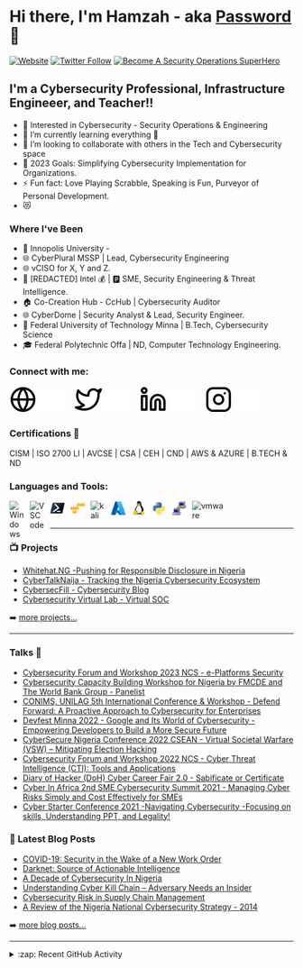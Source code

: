 # Hi there, I'm Hamzah - aka [Password]() 👋 

[![Website](https://img.shields.io/website?label=PASSWORD_NG&style=for-the-badge&url=https%3A%2F%2Fpasswordng.github.io)](https://passwordng.github.io)
[![Twitter Follow](https://img.shields.io/twitter/follow/password_ng?color=1DA1F2&logo=twitter&style=for-the-badge)](https://twitter.com/intent/follow?original_referer=https%3A%2F%2Fgithub.com%2Fpassword_ng&screen_name=PASSWORD_NG)
[![Become A Security Operations SuperHero](https://img.shields.io/badge/-Become%20A%20Security%20Operations%20SuperHero%20%E2%86%92-gray.svg?colorB=ff652f&style=for-the-badge)]()


## I'm a Cybersecurity Professional, Infrastructure Engineeer, and Teacher!!

- 🔭 Interested in Cybersecurity - Security Operations & Engineering
- 🌱 I’m currently learning everything 🤣
- 👯 I’m looking to collaborate with others in the Tech and Cybersecurity space
- 🥅 2023 Goals: Simplifying Cybersecurity Implementation for Organizations.
- ⚡ Fun fact: Love Playing Scrabble, Speaking is Fun, Purveyor of Personal Development.
- 😻 

### Where I've Been
- 🏫 Innopolis University -
- 🌐 CyberPlural MSSP | Lead, Cybersecurity Engineering
- 🌐 vCISO for X, Y and Z.
- 🏧 [REDACTED] Intel 💰 | 🅿 SME, Security Engineering & Threat Intelligence.
- 🏠 Co-Creation Hub - CcHub |  Cybersecurity Auditor 
- 🌐 CyberDome | Security Analyst & Lead, Security Engineer.
- 🏫 Federal University of Technology Minna | B.Tech, Cybersecurity Science
- 🎓 Federal Polytechnic Offa | ND, Computer Technology Engineering.

### Connect with me:

[![website](./img/globe-light.svg)](https://passwordng.github.io#gh-light-mode-only)
[![website](./img/globe-dark.svg)](https://passwordng.github.io#gh-dark-mode-only)
&nbsp;&nbsp;
[![website](./img/twitter-light.svg)](https://twitter.com/password_ng#gh-light-mode-only)
[![website](./img/twitter-dark.svg)](https://twitter.com/password_ng#gh-dark-mode-only)
&nbsp;&nbsp;
[![website](./img/linkedin-light.svg)](https://www.linkedin.com/in/password-ng/#gh-light-mode-only)
[![website](./img/linkedin-dark.svg)](https://www.linkedin.com/in/password-ng/#gh-dark-mode-only)
&nbsp;&nbsp;
[![website](./img/instagram-light.svg)](https://instagram.com/password_ng#gh-light-mode-only)
[![website](./img/instagram-dark.svg)](https://instagram.com/password_ng#gh-dark-mode-only)

### Certifications 📜
CISM | ISO 2700 LI | AVCSE | CSA | CEH | CND | AWS & AZURE | B.TECH & ND

### Languages and Tools:

<img align="left" alt="Windows" width="26px" src="https://upload.wikimedia.org/wikipedia/commons/1/15/Microsoft_-_SuperTinyIcons.svg" style="padding-right:10px;" />
<img align="left" alt="VSCode" width="26px" src="https://cdn.jsdelivr.net/gh/devicons/devicon/icons/vscode/vscode-original.svg" style="padding-right:10px;" />
<img align="left" alt="ps" width="26px" src="https://raw.githubusercontent.com/github/explore/80688e429a7d4ef2fca1e82350fe8e3517d3494d/topics/powershell/powershell.png" style="padding-right:10px;" />
<img align="left" alt="CSS3" width="26px" src="https://github.com/devicons/devicon/blob/v2.15.1/icons/amazonwebservices/amazonwebservices-original.svg" style="padding-right:10px;" />
<img align="left" alt="kali" width="26px" src="https://upload.wikimedia.org/wikipedia/commons/2/2b/Kali-dragon-icon.svg" style="padding-right:10px;" />
<img align="left" alt="azure" width="26px" src="https://github.com/devicons/devicon/blob/v2.15.1/icons/azure/azure-original.svg" style="padding-right:10px;" />
<img align="left" alt="linux" width="26px" src="https://github.com/devicons/devicon/blob/v2.15.1/icons/linux/linux-original.svg" style="padding-right:10px;" />
<img align="left" alt="python" width="26px" src="https://github.com/devicons/devicon/blob/v2.15.1/icons/python/python-original.svg" style="padding-right:10px;" />
<img align="left" alt="putty" width="26px" src="https://github.com/devicons/devicon/blob/v2.15.1/icons/putty/putty-original.svg" style="padding-right:10px;" />
<img align="left" alt="vmware" width="60px" src="https://upload.wikimedia.org/wikipedia/commons/9/9a/Vmware.svg" style="padding-right:10px;" />
<!--
<img align="left" alt="nessus" width="60px" src="https://upload.wikimedia.org/wikipedia/commons/c/c1/Nessus-Professional-FullColor-RGB.svg" style="padding-right:10px;" />
<img align="left" alt="sophos" width="60px" src="https://upload.wikimedia.org/wikipedia/commons/7/7d/Sophos_logo2.svg" style="padding-right:10px;" />
<img align="left" alt="Virustotal" width="60px" src="https://upload.wikimedia.org/wikipedia/commons/4/4f/CrowdStrike_logo.svg" style="padding-right:10px;" />
<img align="left" alt="sophos" width="60px" src="https://upload.wikimedia.org/wikipedia/commons/b/b7/VirusTotal_logo.svg" style="padding-right:10px;" />


<div align=left>
<img align="left" alt="active_directory" width="26px" src="https://upload.wikimedia.org/wikipedia/commons/9/9b/Active-directory.svg" style="padding-right:10px;" />
</div>
-->

<br />
<br />

---

### 📺 Projects

<!-- PROJECTS:START -->
- [Whitehat.NG -Pushing for Responsible Disclosure in Nigeria](https://www.whitehat.ng/)
- [CyberTalkNaija - Tracking the Nigeria Cybersecurity Ecosystem](https://www.cybertalknaija.com/)
- [CybersecFill - Cybersecurity Blog](https://cybersecfill.com/)
- [Cybersecurity Virtual Lab - Virtual SOC]()
<!-- PROJECTS:END -->

➡️ [more projects...]()

---
### Talks 🎤
- [Cybersecurity Forum and Workshop 2023 NCS - e-Platforms Security]()
- [Cybersecurity Capacity Building Workshop for Nigeria by FMCDE and The World Bank Group - Panelist]()
- [CONIMS, UNILAG 5th International Conference & Workshop - Defend Forward: A Proactive Approach to Cybersecurity for Enterprises]()
- [Devfest Minna 2022 - Google and Its World of Cybersecurity -Empowering Developers to Build a More Secure Future](https://gdg.community.dev/events/details/google-gdg-minna-presents-devfest-minna-2022/)
- [CyberSecure Nigeria Conference 2022 CSEAN -  Virtual Societal Warfare (VSW) – Mitigating Election Hacking ]()
- [Cybersecurity Forum and Workshop 2022 NCS - Cyber Threat Intelligence (CTI): Tools and Applications ](https://www.ncs.org.ng/wp-content/uploads/2022/06/Cyber-Threats-Intelligence-Tools-and-Applications.pdf)
- [Diary of Hacker (DoH) Cyber Career Fair 2.0 - Sabificate or Certificate]()
- [Cyber In Africa 2nd SME Cybersecurity Summit 2021 - Managing Cyber Risks Simply and Cost Effectively for SMEs]()
- [Cyber Starter Conference 2021 -Navigating Cybersecurity -Focusing on skills, Understanding PPT, and Legality!]()

### 📕 Latest Blog Posts

<!-- BLOG-POST-LIST:START -->
- [COVID-19: Security in the Wake of a New Work Order](https://cybersecfill.com/covid-19-security-in-the-wake-working-from-home)
- [Darknet: Source of Actionable Intelligence](https://cybersecfill.com/darknet-for-actionable-intelligence/)
- [A Decade of Cybersecurity In Nigeria](https://cybersecfill.com/a-decade-of-cybersecurity-in-nigeria/)
- [Understanding Cyber Kill Chain – Adversary Needs an Insider](https://cybersecfill.com/understanding-cyber-kill-chain-adversary-needs-an-insider/)
- [Cybersecurity Risk in Supply Chain Management](https://cybersecfill.com/cybersecurity-risk-in-supply-chain/)
- [A Review of the Nigeria National Cybersecurity Strategy - 2014](https://cybersecfill.com/nigeria-cybersecurity-strategy/)
<!-- BLOG-POST-LIST:END -->

➡️ [more blog posts...](https://passwordng.github.io/)

---

<details>
  <summary>:zap: Recent GitHub Activity</summary>
